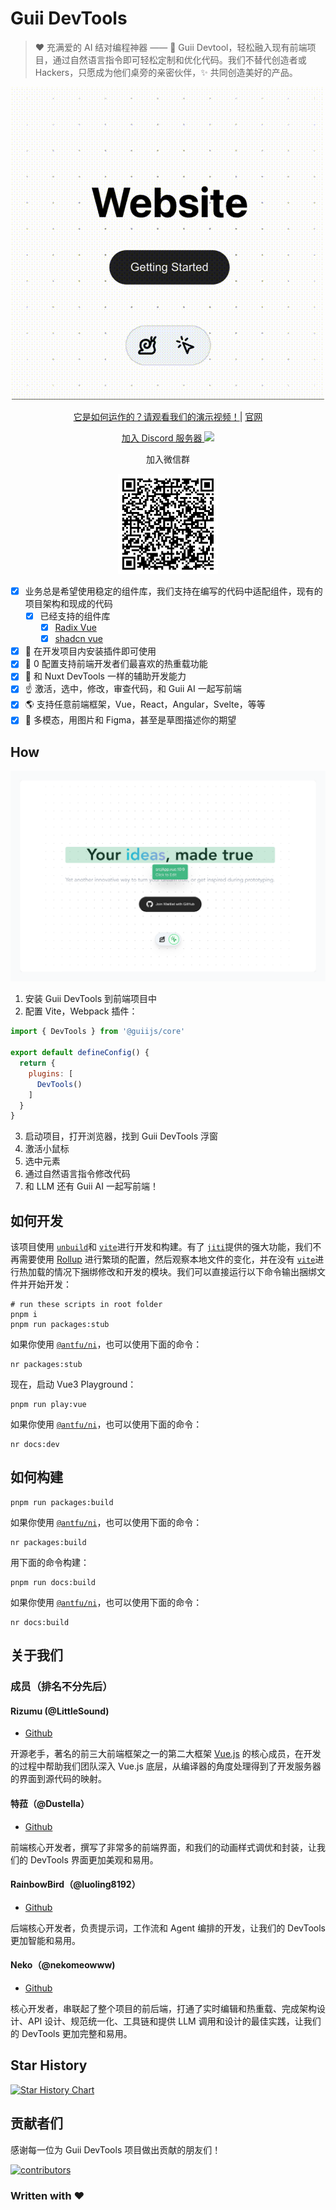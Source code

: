 # Guii DevTools

> ❤️ 充满爱的 AI 结对编程神器 —— 🐌 Guii Devtool，轻松融入现有前端项目，通过自然语言指令即可轻松定制和优化代码。我们不替代创造者或 Hackers，只愿成为他们桌旁的亲密伙伴，✨ 共同创造美好的产品。

<p align="center">
  <img src="./docs/preview.gif">
</p>

<p align="center">
    <a href="https://www.bilibili.com/video/BV131421t7Jk">它是如何运作的？请观看我们的演示视频！</a>| <a href="https://guii.app">官网</a>
</p>

<p align="center">
    <a href="https://discord.gg/jVNjbbUJmy">加入 Discord 服务器 <img src="https://img.shields.io/discord/1229292283657195520?style=flat&logo=discord&logoColor=white&label=Discord&color=%23404eed" /></a>
</p>

<p align="center">
    <span>加入微信群</span>
</p>

<p align="center">
    <img src="./docs/wechat.jpg" width="160" height="160">
</p>

- [x] 业务总是希望使用稳定的组件库，我们支持在编写的代码中适配组件，现有的项目架构和现成的代码
  - [x] 已经支持的组件库
    - [x] [Radix Vue](https://www.radix-vue.com/)
    - [x] [shadcn vue](https://www.shadcn-vue.com/)
- [x] 🚀 在开发项目内安装插件即可使用
- [x] 🧳 0 配置支持前端开发者们最喜欢的热重载功能
- [x] 🔨 和 Nuxt DevTools 一样的辅助开发能力
- [x] ☝️ 激活，选中，修改，审查代码，和 Guii AI 一起写前端
- [x] 🌎 支持任意前端框架，Vue，React，Angular，Svelte，等等
- [x] 🔮 多模态，用图片和 Figma，甚至是草图描述你的期望

## How

![](./docs/how.png)

1. 安装 Guii DevTools 到前端项目中
2. 配置 Vite，Webpack 插件：

```javascript
import { DevTools } from '@guiijs/core'

export default defineConfig() {
  return {
    plugins: [
      DevTools()
    ]
  }
}
```

3. 启动项目，打开浏览器，找到 Guii DevTools 浮窗
4. 激活小鼠标
5. 选中元素
6. 通过自然语言指令修改代码
7. 和 LLM 还有 Guii AI 一起写前端！

## 如何开发

该项目使用 [`unbuild`](https://github.com/unjs/unbuild)和 [`vite`](https://github.com/vitejs/vite)进行开发和构建。有了 [`jiti`](https://github.com/unjs/jiti)提供的强大功能，我们不再需要使用 [Rollup](https://rollupjs.org/) 进行繁琐的配置，然后观察本地文件的变化，并在没有 [`vite`](https://github.com/vitejs/vite)进行热加载的情况下捆绑修改和开发的模块。我们可以直接运行以下命令输出捆绑文件并开始开发：

```shell
# run these scripts in root folder
pnpm i
pnpm run packages:stub
```

如果你使用 [`@antfu/ni`](https://github.com/antfu/ni)，也可以使用下面的命令：

```shell
nr packages:stub
```

现在，启动 Vue3 Playground：

```shell
pnpm run play:vue
```

如果你使用 [`@antfu/ni`](https://github.com/antfu/ni)，也可以使用下面的命令：

```shell
nr docs:dev
```

## 如何构建

```shell
pnpm run packages:build
```

如果你使用 [`@antfu/ni`](https://github.com/antfu/ni)，也可以使用下面的命令：

```shell
nr packages:build
```

用下面的命令构建：

```shell
pnpm run docs:build
```

如果你使用 [`@antfu/ni`](https://github.com/antfu/ni)，也可以使用下面的命令：

```shell
nr docs:build
```

## 关于我们

### 成员（排名不分先后）

#### Rizumu (@LittleSound)

- [Github](https://github.com/LittleSound)

开源老手，著名的前三大前端框架之一的第二大框架 [Vue.js](https://vuejs.org) 的核心成员，在开发的过程中帮助我们团队深入 Vue.js 底层，从编译器的角度处理得到了开发服务器的界面到源代码的映射。

#### 特菈（@Dustella）

- [Github](https://github.com/Dustella)

前端核心开发者，撰写了非常多的前端界面，和我们的动画样式调优和封装，让我们的 DevTools 界面更加美观和易用。

#### RainbowBird（@luoling8192）

- [Github](https://github.com/luoling8192)

后端核心开发者，负责提示词，工作流和 Agent 编排的开发，让我们的 DevTools 更加智能和易用。

#### Neko（@nekomeowww)

- [Github](https://github.com/nekomeowww)

核心开发者，串联起了整个项目的前后端，打通了实时编辑和热重载、完成架构设计、API 设计、规范统一化、工具链和提供 LLM 调用和设计的最佳实践，让我们的 DevTools 更加完整和易用。

## Star History

[![Star History Chart](https://api.star-history.com/svg?repos=guiiapp/guii-devtools&type=Date)](https://star-history.com/#guiiapp/guii-devtools&Date)

<!-- ## 项目状态

![Repobeats analytics image](https://repobeats.axiom.co/api/embed/422f7e142085eeb0c7ef854046101bf90927de91.svg "Repobeats analytics image") -->

## 贡献者们

感谢每一位为 Guii DevTools 项目做出贡献的朋友们！

[![contributors](https://contrib.rocks/image?repo=guiiapp/guii-devtools)](https://github.com/guiiapp/guii-devtools/graphs/contributors)

### Written with ♥
